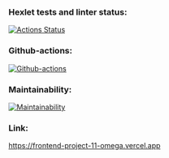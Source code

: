 ### Hexlet tests and linter status:
[![Actions Status](https://github.com/vladikKir/frontend-project-11/workflows/hexlet-check/badge.svg)](https://github.com/vladikKir/frontend-project-11/actions)

### Github-actions:
[![Github-actions](https://github.com/vladikKir/frontend-project-11/actions/workflows/github-actions.yml/badge.svg)](https://github.com/vladikKir/frontend-project-11/actions/workflows/github-actions.yml)

### Maintainability:
[![Maintainability](https://api.codeclimate.com/v1/badges/56e9fbd810b7c0d0b1e4/maintainability)](https://codeclimate.com/github/vladikKir/frontend-project-11/maintainability)

### Link:
https://frontend-project-11-omega.vercel.app